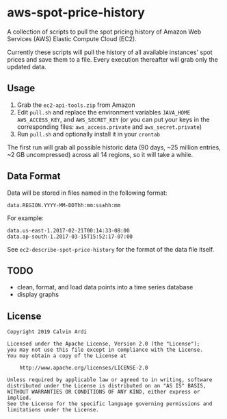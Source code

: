# aws-spot-price-history

A collection of scripts to pull the spot pricing history of Amazon Web Services
(AWS) Elastic Compute Cloud (EC2).

Currently these scripts will pull the history of all available instances' spot
prices and save them to a file. Every execution thereafter will grab only
the updated data.

## Usage

1. Grab the `ec2-api-tools.zip` from Amazon
2. Edit `pull.sh` and replace the environment variables `JAVA_HOME`
   `AWS_ACCESS_KEY`, and `AWS_SECRET_KEY` (or you can put your keys
    in the corresponding files: `aws_access.private` and `aws_secret.private`)
3. Run `pull.sh` and optionally install it in your `crontab`

The first run will grab all possible historic data (90 days, ~25 million
entries, ~2 GB uncompressed) across all 14 regions, so it will take a while.

## Data Format

Data will be stored in files named in the following format:

    data.REGION.YYYY-MM-DDThh:mm:ss±hh:mm

For example:

    data.us-east-1.2017-02-21T00:14:33-08:00
    data.ap-south-1.2017-03-15T15:52:17-07:00

See `ec2-describe-spot-price-history` for the format of the data file itself.

## TODO

* clean, format, and load data points into a time series database
* display graphs

## License

    Copyright 2019 Calvin Ardi
    
    Licensed under the Apache License, Version 2.0 (the "License");
    you may not use this file except in compliance with the License.
    You may obtain a copy of the License at
    
        http://www.apache.org/licenses/LICENSE-2.0
    
    Unless required by applicable law or agreed to in writing, software
    distributed under the License is distributed on an "AS IS" BASIS,
    WITHOUT WARRANTIES OR CONDITIONS OF ANY KIND, either express or implied.
    See the License for the specific language governing permissions and
    limitations under the License.
